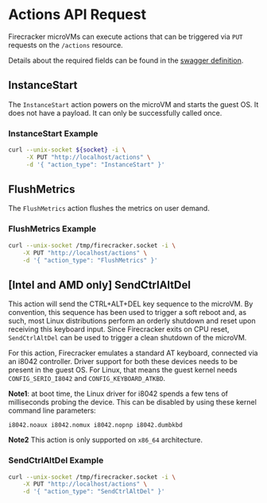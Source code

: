 # Actions API Request

Firecracker microVMs can execute actions that can be triggered via `PUT`
requests on the `/actions` resource.

Details about the required fields can be found in the
[swagger definition](../../src/firecracker/swagger/firecracker.yaml).

## InstanceStart

The `InstanceStart` action powers on the microVM and starts the guest OS. It
does not have a payload. It can only be successfully called once.

### InstanceStart Example

```bash
curl --unix-socket ${socket} -i \
     -X PUT "http://localhost/actions" \
     -d '{ "action_type": "InstanceStart" }'
```

## FlushMetrics

The `FlushMetrics` action flushes the metrics on user demand.

### FlushMetrics Example

```bash
curl --unix-socket /tmp/firecracker.socket -i \
    -X PUT "http://localhost/actions" \
    -d '{ "action_type": "FlushMetrics" }'
```

## [Intel and AMD only] SendCtrlAltDel

This action will send the CTRL+ALT+DEL key sequence to the microVM. By
convention, this sequence has been used to trigger a soft reboot and, as such,
most Linux distributions perform an orderly shutdown and reset upon receiving
this keyboard input. Since Firecracker exits on CPU reset, `SendCtrlAltDel` can
be used to trigger a clean shutdown of the microVM.

For this action, Firecracker emulates a standard AT keyboard, connected via an
i8042 controller. Driver support for both these devices needs to be present in
the guest OS. For Linux, that means the guest kernel needs `CONFIG_SERIO_I8042`
and `CONFIG_KEYBOARD_ATKBD`.

**Note1**: at boot time, the Linux driver for i8042 spends a few tens of
milliseconds probing the device. This can be disabled by using these kernel
command line parameters:

```console
i8042.noaux i8042.nomux i8042.nopnp i8042.dumbkbd
```

**Note2** This action is only supported on `x86_64` architecture.

### SendCtrlAltDel Example

```bash
curl --unix-socket /tmp/firecracker.socket -i \
    -X PUT "http://localhost/actions" \
    -d '{ "action_type": "SendCtrlAltDel" }'
```

